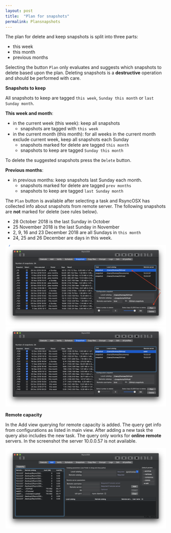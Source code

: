 ```yaml
---
layout: post
title:  "Plan for snapshots"
permalink: Plansnapshots
---
```


The plan for delete and keep snapshots is split into three parts:

- this week
- this month
- previous months

Selecting the button `Plan` only evaluates and suggests which snapshots to delete based upon the plan. Deleting snapshots is a **destructive** operation and should be performed with care.

**Snapshots to keep**

All snapshots to keep are tagged `this week`, `Sunday this month` or `last Sunday month`.

**This week and month**:

- in the current week (this week): keep all snapshots
  - snapshots are tagged with `this week`
- in the current month (this month): for all weeks in the current month exclude current week, keep all snapshots each Sunday
  - snapshots marked for delete are tagged `this month`
  - snapshots to keep are tagged `Sunday this month`

To delete the suggested snapshots press the `Delete` button.

**Previous months**:

- in previous months: keep snapshots last Sunday each month.
  - snapshots marked for delete are tagged `prev months`
  - snapshots to keep are tagged `last Sunday month`

The `Plan` button is available after selecting a task and RsyncOSX has collected info about snapshots from remote server. The following snapshots are **not** marked for delete (see rules below).
* 28 October 2018 is the last Sunday in October
* 25 November 2018 is the last Sunday in November
* 2, 9, 16 and 23 December 2018 are all Sundays in `this month`
* 24, 25 and 26 December are days in this week.

![](/images/RsyncOSX/master/plansnapshots/plan1.png)
![](/images/RsyncOSX/master/plansnapshots/plan2.png)

**Remote capacity**

In the Add view querying for remote capacity is added. The query get info from configurations as listed in main view. After adding a new task the query also includes the new task. The query only works for **online remote** servers. In the screenshot the server 10.0.0.57 is not available.

![](/images/RsyncOSX/master/plansnapshots/capacity.png)
